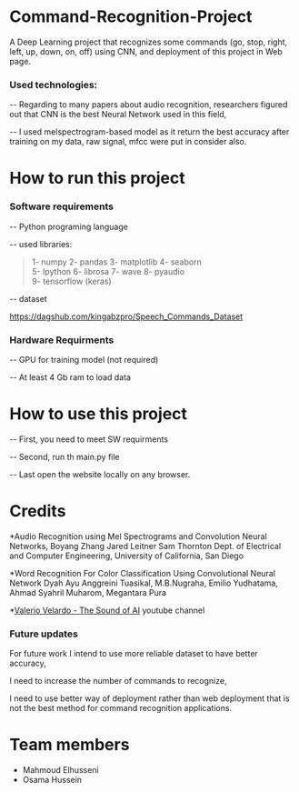 # Command-Recognition-Project
A Deep Learning project that recognizes some commands (go, stop, right, left, up, down, on, off) using CNN, and deployment of this project in Web page.

### Used technologies:
-- Regarding to many papers about audio recognition, researchers figured out that CNN is the best Neural Network used in this field,

-- I used melspectrogram-based model as it return the best accuracy after training on my data, raw signal, mfcc were put in consider also.


# How to run this project

### Software requirements
-- Python programing language

-- used libraries:
>1- numpy 2- pandas 3- matplotlib 4- seaborn</br> 5- Ipython 6- librosa 7- wave 8- pyaudio</br>9- tensorflow (keras)</br>

-- dataset

https://dagshub.com/kingabzpro/Speech_Commands_Dataset

### Hardware Requirments
-- GPU for training model (not required)

--  At least 4 Gb ram to load data


# How to use this project
-- First, you need to meet SW requirments

-- Second, run th main.py file

-- Last open the website locally on any browser.


# Credits
*Audio Recognition using Mel Spectrograms and Convolution Neural Networks,
   Boyang Zhang Jared Leitner Sam Thornton Dept. of Electrical and Computer Engineering, University of California, San Diego

*Word Recognition For Color Classification Using Convolutional Neural Network
   Dyah Ayu Anggreini Tuasikal, M.B.Nugraha, Emilio Yudhatama, Ahmad Syahril Muharom, Megantara Pura

*[Valerio Velardo - The Sound of AI](https://www.youtube.com/c/ValerioVelardoTheSoundofAI) youtube channel 
	


### Future updates

For future work I intend to use more reliable dataset to have better accuracy,

I need to increase the number of commands to recognize, 

I need to use better way of deployment rather than web deployment that is not the best method for command recognition applications.

# Team members
* Mahmoud Elhusseni</br>
* Osama Hussein
